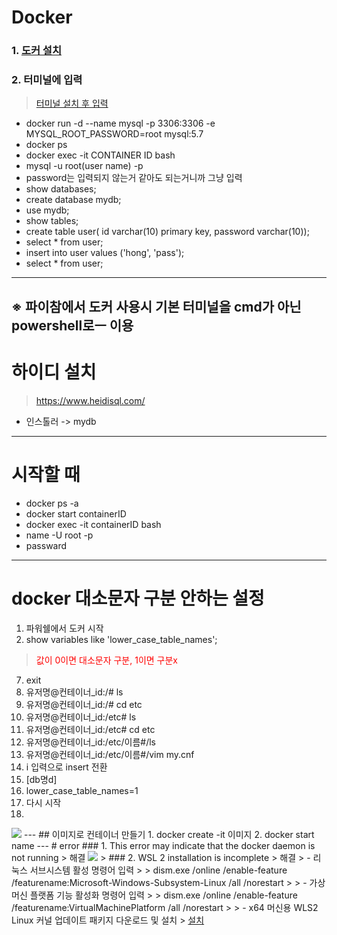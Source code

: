 # Docker
### 1. <a href="https://www.docker.com/products/docker-desktop/">도커 설치</a>
### 2. 터미널에 입력
> <a href ="https://apps.microsoft.com/store/detail/windows-terminal/9N0DX20HK701?hl=ko-kr&gl=kr">터미널 설치 후 입력</a>
- docker run -d --name mysql -p 3306:3306 -e MYSQL_ROOT_PASSWORD=root mysql:5.7
- docker ps
- docker exec -it CONTAINER ID bash
- mysql -u root(user name) -p
- password는 입력되지 않는거 같아도 되는거니까 그냥 입력
- show databases;
- create database mydb;
- use mydb;
- show tables;
- create table user( id varchar(10) primary key, password varchar(10));
- select * from user;
- insert into user values ('hong', 'pass');
- select * from user;
---
※ 파이참에서 도커 사용시 기본 터미널을 cmd가 아닌 powershell로ㅡ 이용
---
# 하이디 설치
> <a href>https://www.heidisql.com/
- 인스톨러 -> mydb
---
# 시작할 때
- docker ps -a
- docker start containerID
- docker exec -it containerID bash
- name -U root -p
- passward
---
# docker 대소문자 구분 안하는 설정
01. 파워쉘에서 도커 시작
6. show variables like 'lower_case_table_names';
> <a style = color:red>값이 0이면 대소문자 구분, 1이면 구분x</a>
07. exit
8. 유저명@컨테이너_id:/# ls
9. 유저명@컨테이너_id:/# cd etc
9. 유저명@컨테이너_id:/etc# ls
9. 유저명@컨테이너_id:/etc# cd etc
9. 유저명@컨테이너_id:/etc/이름#/ls
9. 유저명@컨테이너_id:/etc/이름#/vim my.cnf
10. i 입력으로 insert 전환
11. [db명d]
12. lower_case_table_names=1
07. 다시 시작
8. 
<img src="C:\Users\AIA\Desktop\잡\ls.png">
---
## 이미지로 컨테이너 만들기
1. docker create -it 이미지
2. docker start name
---
# error
### 1. This error may indicate that the docker daemon is not running
> 해결 <img src="C:\Users\AIA\Downloads\de.png">
> 
### 2. WSL 2 installation is incomplete
> 해결
> - 리눅스 서브시스템 활성 명령어 입력
> > dism.exe /online /enable-feature /featurename:Microsoft-Windows-Subsystem-Linux /all /norestart
>
> - 가상머신 플랫폼 기능 활성화 명령어 입력
> > dism.exe /online /enable-feature /featurename:VirtualMachinePlatform /all /norestart
>
> - x64 머신용 WLS2 Linux 커널 업데이트 패키지 다운로드 및 설치
> <a href = "https://learn.microsoft.com/ko-kr/windows/wsl/install-manual#step-4---download-the-linux-kernel-update-package">설치 </a>
